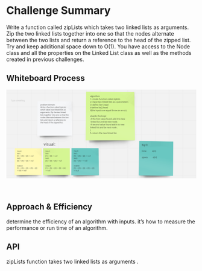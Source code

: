 # Challenge Summary

Write a function called zipLists which takes two linked lists as arguments. Zip the two linked lists together into one so that the nodes alternate between the two lists and return a reference to the head of the zipped list. Try and keep additional space down to O(1). You have access to the Node class and all the properties on the Linked List class as well as the methods created in previous challenges.

## Whiteboard Process

![](zz.png)

<br>

## Approach & Efficiency

determine the efficiency of an algorithm with inputs. it’s how to measure the performance or run time of an algorithm.

## API

zipLists function takes two linked lists as arguments .
